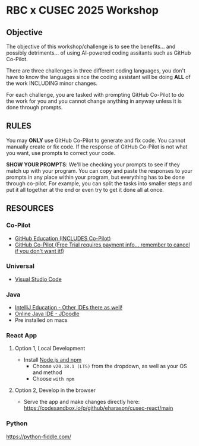 # RBC x CUSEC 2025 Workshop

## Objective

The objective of this workshop/challenge is to see the benefits... and possibly detriments... of using AI-powered coding assitants such as GitHub Co-Pilot. 

There are three challenges in three different coding languages, you don't have to know the languages since the coding assistant will be doing **ALL** of the work INCLUDING minor changes. 

For each challenge, you are tasked with prompting GitHub Co-Pilot to do the work for you and you cannot change anything in anyway unless it is done through prompts.

## RULES

You may **ONLY** use GitHub Co-Pilot to generate and fix code. You cannot manually create or fix code. If the response of GitHub Co-Pilot is not what you want, use prompts to correct your code.

**SHOW YOUR PROMPTS**: We'll be checking your prompts to see if they match up with your program. You can copy and paste the responses to your prompts in any place within your program, but everything has to be done through co-pilot. For example, you can split the tasks into smaller steps and put it all together at the end or even try to get it done all at once.

## RESOURCES

### Co-Pilot
- [GitHub Education (INCLUDES Co-Pilot)](https://github.com/education/students)
- [GitHub Co-Pilot (Free Trial requires payment info... remember to cancel if you don't want it!)](https://github.com/features/copilot)

### Universal
- [Visual Studio Code](https://code.visualstudio.com/)

### Java
- [IntelliJ Education - Other IDEs there as well!](https://www.jetbrains.com/community/education/#students/)
- [Online Java IDE - JDoodle](https://www.jdoodle.com/online-java-compiler-ide)
- Pre installed on macs

### React App
1. Option 1, Local Development
   - Install [Node.js and npm](https://nodejs.org/en/download)
      - Choose `v20.18.1 (LTS)` from the dropdown, as well as your OS and method
      - Choose `with npm`

2. Option 2, Develop in the browser
   - Serve the app and make changes directly here: https://codesandbox.io/p/github/eharason/cusec-react/main

### Python

https://python-fiddle.com/
